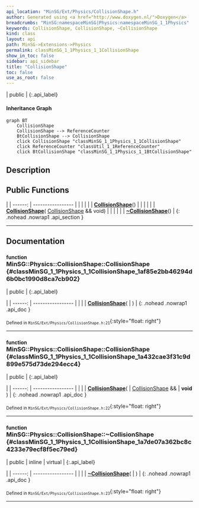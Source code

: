 ```yaml
---
api_location: "MinSG/Ext/Physics/CollisionShape.h"
author: Generated using <a href="http://www.doxygen.nl/">Doxygen</a>
breadcrumbs: "MinSG:namespaceMinSG|Physics:namespaceMinSG_1_1Physics"
keywords: CollisionShape, CollisionShape, ~CollisionShape
kind: class
layout: api
path: MinSG->Extensions->Physics
permalink: classMinSG_1_1Physics_1_1CollisionShape
show_in_toc: false
sidebar: api_sidebar
title: "CollisionShape"
toc: false
use_as_root: false
---
```


| public |
{:.api_label}

#### Inheritance Graph

```mermaid
graph BT
	CollisionShape
	CollisionShape --> ReferenceCounter
	BtCollisionShape --> CollisionShape
	click CollisionShape "classMinSG_1_1Physics_1_1CollisionShape"
	click ReferenceCounter "classUtil_1_1ReferenceCounter"
	click BtCollisionShape "classMinSG_1_1Physics_1_1BtCollisionShape"
```

## Description





## Public Functions

|
| ------: | ----------------- |
|  | |
|  | **[CollisionShape](#classMinSG_1_1Physics_1_1CollisionShape_1af85e2bb46294d6b0bc1990d8ca7cb902)**() |
|  | |
|  | **[CollisionShape](#classMinSG_1_1Physics_1_1CollisionShape_1a432cae3f31c9d899e575d73de294ecc4)**( [CollisionShape](classMinSG_1_1Physics_1_1CollisionShape) && void) |
|  | |
|  | **[~CollisionShape](#classMinSG_1_1Physics_1_1CollisionShape_1a7de07a362bc8c4233e79ecf8f5ec79ed)**() |
{: .nohead .nowrap1 .api_section }


-------------------------------------------------------------------

## Documentation

### <small>function</small><br/> MinSG::Physics::CollisionShape::CollisionShape {#classMinSG_1_1Physics_1_1CollisionShape_1af85e2bb46294d6b0bc1990d8ca7cb902}

| public |
{:.api_label}

|
| ------: | ----------------- |
|  |
|  **[CollisionShape](#classMinSG_1_1Physics_1_1CollisionShape_1af85e2bb46294d6b0bc1990d8ca7cb902)**( |  ) |
{: .nohead .nowrap1 .api_doc }





<sub>Defined in `MinSG/Ext/Physics/CollisionShape.h:21`</sub>{:style="float: right"}

-------------------------------------------------------------------

### <small>function</small><br/> MinSG::Physics::CollisionShape::CollisionShape {#classMinSG_1_1Physics_1_1CollisionShape_1a432cae3f31c9d899e575d73de294ecc4}

| public |
{:.api_label}

|
| ------: | ----------------- |
|  |
|  **[CollisionShape](#classMinSG_1_1Physics_1_1CollisionShape_1a432cae3f31c9d899e575d73de294ecc4)**( |  [CollisionShape](classMinSG_1_1Physics_1_1CollisionShape) && | **void** ) |
{: .nohead .nowrap1 .api_doc }





<sub>Defined in `MinSG/Ext/Physics/CollisionShape.h:22`</sub>{:style="float: right"}

-------------------------------------------------------------------

### <small>function</small><br/> MinSG::Physics::CollisionShape::~CollisionShape {#classMinSG_1_1Physics_1_1CollisionShape_1a7de07a362bc8c4233e79ecf8f5ec79ed}

| public | inline | virtual |
{:.api_label}

|
| ------: | ----------------- |
|  |
|  **[~CollisionShape](#classMinSG_1_1Physics_1_1CollisionShape_1a7de07a362bc8c4233e79ecf8f5ec79ed)**( |  ) |
{: .nohead .nowrap1 .api_doc }





<sub>Defined in `MinSG/Ext/Physics/CollisionShape.h:23`</sub>{:style="float: right"}

-------------------------------------------------------------------

